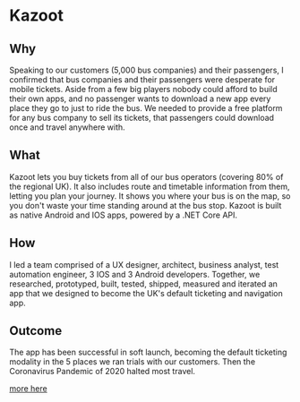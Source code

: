 # Kazoot

## Why
Speaking to our customers (5,000 bus companies) and their passengers, I confirmed that bus companies and their passengers were desperate for mobile tickets. Aside from a few big players nobody could afford to build their own apps, and no passenger wants to download a new app every place they go to just to ride the bus. We needed to provide a free platform for any bus company to sell its tickets, that passengers could download once and travel anywhere with.

## What
Kazoot lets you buy tickets from all of our bus operators (covering 80% of the regional UK). It also includes route and timetable information from them, letting you plan your journey. It shows you where your bus is on the map, so you don't waste your time standing around at the bus stop. Kazoot is built as native Android and IOS apps, powered by a .NET Core API.

## How
I led a team comprised of a UX designer, architect, business analyst, test automation engineer, 3 IOS and 3 Android developers. Together, we researched, prototyped, built, tested, shipped, measured and iterated an app that we designed to become the UK's default ticketing and navigation app.

## Outcome
The app has been successful in soft launch, becoming the default ticketing modality in the 5 places we ran trials with our customers. Then the Coronavirus Pandemic of 2020 halted most travel.

[more here](https://www.ticketer.com/en/products/kazoot/?group=for-your-passengers)